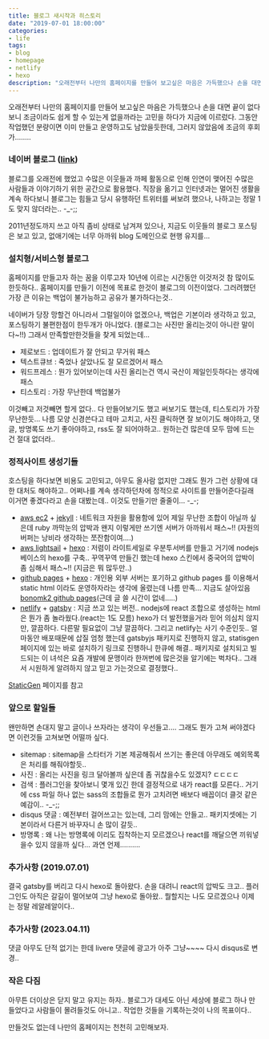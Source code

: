 ```yaml
---
title: 블로그 새시작과 히스토리
date: "2019-07-01 18:00:00"
categories:
- life
tags:
- blog
- homepage
- netlify
- hexo
description: "오래전부터 나만의 홈페이지를 만들어 보고싶은 마음은 가득했으나 손을 대면 끝이 없다보니 조금이라도 쉽게 할 수 있는게 없을까라는 고민을 하다가 지금에 이르렀다."
---
```


오래전부터 나만의 홈페이지를 만들어 보고싶은 마음은 가득했으나 손을 대면 끝이 없다보니 조금이라도 쉽게 할 수 있는게 없을까라는 고민을 하다가 지금에 이르렀다.
그동안 작업했던 분량이면 이미 만들고 운영하고도 남았을듯한데, 그러지 않았음에 조금의 후회가........

### 네이버 블로그 ([link](http://blog.bonobono.net))
블로그를 오래전에 했었고 수많은 이웃들과 까페 활동으로 인해 인연이 맺어진 수많은 사람들과 이야기하기 위한 공간으로 활용했다.
직장을 옮기고 인터넷과는 멀어진 생활을 계속 하다보니 블로그는 힘들고 당시 유행하던 트위터를 써보려 했으나,
나하고는 정말 1도 맞지 않더라는.. -_-;;

2011년정도까지 쓰고 아직 좀비 상태로 남겨져 있으나, 지금도 이웃들의 블로그 포스팅은 보고 있고, 없애기에는 너무 아까워 blog 도메인으로 현행 유지를...

### 설치형/서비스형 블로그
홈페이지를 만들고자 하는 꿈을 이루고자 10년에 이르는 시간동안 이것저것 참 많이도 한듯하다..
홈페이지를 만들기 이전에 목표로 한것이 블로그의 이전이었다. 그러려했던 가장 큰 이유는 백업이 불가능하고 공유가 불가하다는것..

네이버가 당장 망할건 아니라서 그럴일이야 없겠으나, 백업은 기본이라 생각하고 있고, 포스팅하기 불편한점이 한두개가 아니었다.
(블로그는 사진만 올리는것이 아니란 말이다~!!) 그래서 만족할만한것들을 찾게 되었는데...

+ 제로보드 : 업데이트가 잘 안되고 무거워 패스
+ 텍스트큐브 : 죽었나 살았나도 잘 모르겠어서 패스
+ 워드프레스 : 뭔가 있어보이는데 사진 올리는건 역시 국산이 제일인듯하다는 생각에 패스
+ 티스토리 : 가장 무난한데 백업불가

이것빼고 저것빼면 할게 없다.. 다 만들어보기도 했고 써보기도 했는데, 티스토리가 가장 무난한듯...
나름 모양 신경쓴다고 테마 고치고, 사진 클릭하면 잘 보이기도 해야하고, 댓글, 방명록도 쓰기 좋아야하고, rss도 잘 되어야하고..
원하는건 많은데 모두 맘에 드는건 절대 없더라..

### 정적사이트 생성기들
호스팅을 하다보면 비용도 고민되고, 아무도 올사람 없지만 그래도 뭔가 그런 상황에 대한 대처도 해야하고.. 어쩌나를 계속 생각하던차에
정적으로 사이트를 만들어준다길래 이거면 좋겠다라고 손을 대봤는데.. 이것도 만들기만 줄줄이... -_-;

+ [aws ec2](https://aws.amazon.com/ko/ec2/) + [jekyll](https://jekyllrb-ko.github.io/) : 네트워크 자원을 활용함에 있어 제일 무난한 조합이 아닐까 싶은데 ruby 까막눈의 압박과 왠지 이렇게만 쓰기엔 서버가 아까워서 패스~!! (자원의 버퍼는 낭비라 생각하는 쪼잔함이여....)
+ [aws lightsail](https://aws.amazon.com/ko/lightsail) + [hexo](https://hexo.io/) : 저렴이 라이트세일로 우분투서버를 만들고 거기에 nodejs 베이스의 hexo를 구축.. 꾸역꾸역 만들긴 했는데 hexo 스킨에서 중국어의 압박이 좀 심해서 패스~!! (지금은 뭐 많두만..)
+ [github pages](https://pages.github.com/) + [hexo](https://hexo.io/) : 개인용 외부 서버는 포기하고 github pages 를 이용해서 static html 이라도 운영하자라는 생각에 올렸는데 나름 만족... 지금도 살아있음 [bonomk2 github pages](https://bonomk2.github.io/)(근데 글 쓸 시간이 없네.....)
+ [netlify](https://www.netlify.com/) + [gatsby](https://www.gatsbyjs.org/) : 지금 쓰고 있는 버전.. nodejs에 react 조합으로 생성하는 html은 뭔가 좀 놀라웠다.(react는 1도 모름) hexo가 더 발전했을거라 믿어 의심치 않지만, 깔끔하다. 다른말 필요없이 그냥 깔끔하다. 그리고 netlify는 사기 수준인듯.. 얼마동안 배포때문에 삽질 엄청 했는데 gatsbyjs 패키지로 진행하지 않고, statisgen 페이지에 있는 바로 설치하기 링크로 진행하니 한큐에 해결..
패키지로 설치되고 빌드되는 이 녀석은 요즘 개발에 문맹이라 한꺼번에 많은것을 알기에는 벅차다.. 그래서 시원하게 알려하지 않고 믿고 가는것으로 결정했다..

[StaticGen](https://www.staticgen.com/) 페이지를 참고

### 앞으로 할일들
왠만하면 손대지 말고 글이나 쓰자라는 생각이 우선들고.... 그래도 뭔가 고쳐 써야겠다면 이런것들 고쳐보면 어떨까 싶다.

+ sitemap : sitemap을 스타터가 기본 제공해줘서 쓰기는 좋은데 아무래도 예외목록은 처리를 해줘야할듯..
+ 사진 : 올리는 사진을 링크 달아볼까 싶은데 좀 귀찮을수도 있겠지? ㄷㄷㄷㄷ
+ 검색 : 플러그인을 찾아보니 몇개 있긴 한데 결정적으로 내가 react를 모른다.. 거기에 css 파일 하나 없는 sass의 조합들로 뭔가 고치려면 배보다 배꼽이더 클것 같은 예감이.. -_-;;
+ disqus 댓글 : 예전부터 걸어쓰고는 있는데, 그리 맘에는 안들고.. 패키지셋에는 기본이라서 다른거 바꾸자니 손 많이 갈듯..
+ 방명록 : 왜 나는 방명록에 이리도 집착하는지 모르겠으나 react를 깨달으면 끼워넣을수 있지 않을까 싶다... 과연 언제..........

### 추가사항 (2019.07.01)
결국 gatsby를 버리고 다시 hexo로 돌아왔다. 손을 대려니 react의 압박도 크고.. 플러그인도 아직은 갈길이 멀어보여 그냥 hexo로 돌아왔..
뭘할지는 나도 모르겠으나 이제는 정말 레알레알이다..

### 추가사항 (2023.04.11)
댓글 아무도 단적 없기는 한데 livere 댓글에 광고가 아주 그냥~~~~ 다시 disqus로 변경..

### 작은 다짐
아무튼 더이상은 닫지 말고 유지는 하자..
블로그가 대세도 아닌 세상에 블로그 하나 만들었다고 사람들이 몰려들것도 아니고..
작업한 것들을 기록하는것이 나의 목표이다..

만들것도 없는데 나만의 홈페이지는 천천히 고민해보자.
